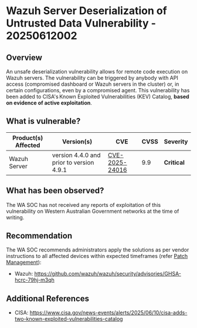 # Wazuh Server Deserialization of Untrusted Data Vulnerability - 20250612002

## Overview

An unsafe deserialization vulnerability allows for remote code execution on Wazuh servers. The vulnerability can be triggered by anybody with API access (compromised dashboard or Wazuh servers in the cluster) or, in certain configurations, even by a compromised agent. This vulnerability has been added to CISA's Known Exploited Vulnerabilities (KEV) Catalog, **based on evidence of active exploitation**.

## What is vulnerable?

| Product(s) Affected | Version(s)                               | CVE                                                               | CVSS | Severity     |
| ------------------- | ---------------------------------------- | ----------------------------------------------------------------- | ---- | ------------ |
| Wazuh Server        | version 4.4.0 and prior to version 4.9.1 | [CVE-2025-24016](https://www.cve.org/CVERecord?id=CVE-2025-24016) | 9.9  | **Critical** |

## What has been observed?

The WA SOC has not received any reports of exploitation of this vulnerability on Western Australian Government networks at the time of writing.

## Recommendation

The WA SOC recommends administrators apply the solutions as per vendor instructions to all affected devices within expected timeframes (refer [Patch Management](../guidelines/patch-management.md)):

- Wazuh: <https://github.com/wazuh/wazuh/security/advisories/GHSA-hcrc-79hj-m3qh>

## Additional References

- CISA: <https://www.cisa.gov/news-events/alerts/2025/06/10/cisa-adds-two-known-exploited-vulnerabilities-catalog>
